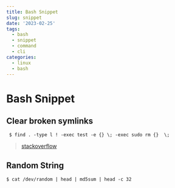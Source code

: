 ```yaml
---
title: Bash Snippet
slug: snippet
date: '2023-02-25'
tags:
  - bash
  - snippet
  - command
  - cli
categories:
  - linux
  - bash
---
```


# Bash Snippet

## Clear broken symlinks

```
 $ find . -type l ! -exec test -e {} \; -exec sudo rm {}  \;
```

> [stackoverflow](https://unix.stackexchange.com/questions/34248/how-can-i-find-broken-symlinks)

## Random String

```
$ cat /dev/random | head | md5sum | head -c 32
```
